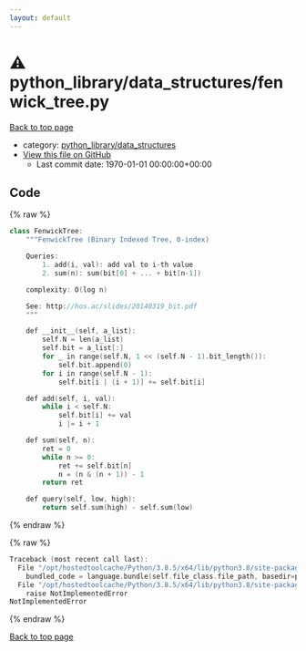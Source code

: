 ```yaml
---
layout: default
---
```


<!-- mathjax config similar to math.stackexchange -->
<script type="text/javascript" async
  src="https://cdnjs.cloudflare.com/ajax/libs/mathjax/2.7.5/MathJax.js?config=TeX-MML-AM_CHTML">
</script>
<script type="text/x-mathjax-config">
  MathJax.Hub.Config({
    TeX: { equationNumbers: { autoNumber: "AMS" }},
    tex2jax: {
      inlineMath: [ ['$','$'] ],
      processEscapes: true
    },
    "HTML-CSS": { matchFontHeight: false },
    displayAlign: "left",
    displayIndent: "2em"
  });
</script>

<script type="text/javascript" src="https://cdnjs.cloudflare.com/ajax/libs/jquery/3.4.1/jquery.min.js"></script>
<script src="https://cdn.jsdelivr.net/npm/jquery-balloon-js@1.1.2/jquery.balloon.min.js" integrity="sha256-ZEYs9VrgAeNuPvs15E39OsyOJaIkXEEt10fzxJ20+2I=" crossorigin="anonymous"></script>
<script type="text/javascript" src="../../../assets/js/copy-button.js"></script>
<link rel="stylesheet" href="../../../assets/css/copy-button.css" />


# :warning: python_library/data_structures/fenwick_tree.py

<a href="../../../index.html">Back to top page</a>

* category: <a href="../../../index.html#4f7277da04114aac533381a4614f94a3">python_library/data_structures</a>
* <a href="{{ site.github.repository_url }}/blob/master/python_library/data_structures/fenwick_tree.py">View this file on GitHub</a>
    - Last commit date: 1970-01-01 00:00:00+00:00




## Code

<a id="unbundled"></a>
{% raw %}
```cpp
class FenwickTree:
    """FenwickTree (Binary Indexed Tree, 0-index)

    Queries:
        1. add(i, val): add val to i-th value
        2. sum(n): sum(bit[0] + ... + bit[n-1])

    complexity: O(log n)

    See: http://hos.ac/slides/20140319_bit.pdf
    """

    def __init__(self, a_list):
        self.N = len(a_list)
        self.bit = a_list[:]
        for _ in range(self.N, 1 << (self.N - 1).bit_length()):
            self.bit.append(0)
        for i in range(self.N - 1):
            self.bit[i | (i + 1)] += self.bit[i]

    def add(self, i, val):
        while i < self.N:
            self.bit[i] += val
            i |= i + 1

    def sum(self, n):
        ret = 0
        while n >= 0:
            ret += self.bit[n]
            n = (n & (n + 1)) - 1
        return ret

    def query(self, low, high):
        return self.sum(high) - self.sum(low)

```
{% endraw %}

<a id="bundled"></a>
{% raw %}
```cpp
Traceback (most recent call last):
  File "/opt/hostedtoolcache/Python/3.8.5/x64/lib/python3.8/site-packages/onlinejudge_verify/docs.py", line 349, in write_contents
    bundled_code = language.bundle(self.file_class.file_path, basedir=pathlib.Path.cwd())
  File "/opt/hostedtoolcache/Python/3.8.5/x64/lib/python3.8/site-packages/onlinejudge_verify/languages/python.py", line 67, in bundle
    raise NotImplementedError
NotImplementedError

```
{% endraw %}

<a href="../../../index.html">Back to top page</a>


